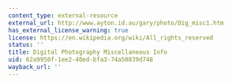 ```yaml
---
content_type: external-resource
external_url: http://www.ayton.id.au/gary/photo/Dig_misc1.htm
has_external_license_warning: true
license: https://en.wikipedia.org/wiki/All_rights_reserved
status: ''
title: Digital Photography Miscellaneous Info
uid: 62a9950f-1ee2-40ed-bfa3-74a50839d748
wayback_url: ''
---
```

